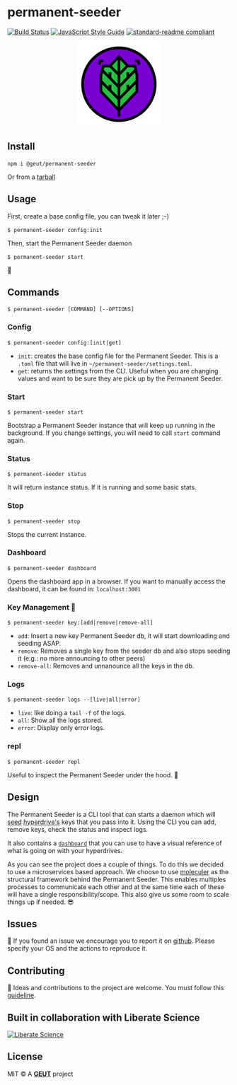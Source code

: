 # permanent-seeder

[![Build Status](https://travis-ci.com/geut/permanent-seeder.svg?branch=master)](https://travis-ci.com/geut/permanent-seeder)
[![JavaScript Style Guide](https://img.shields.io/badge/code_style-standard-brightgreen.svg)](https://standardjs.com)
[![standard-readme compliant](https://img.shields.io/badge/readme%20style-standard-brightgreen.svg?style=flat-square)](https://github.com/RichardLitt/standard-readme)

<div style="text-align: center">
<img alt="Permanent Seeder logo, a cool seed surrounded with a round and exquisite black border" src="packages/dashboard/public/permanent-seeder-192.png"/>
</div>

## <a name="install"></a> Install

```
npm i @geut/permanent-seeder
```

Or from a [tarball](/dist)

## <a name="usage"></a> Usage

First, create a base config file, you can tweak it later ;-)
```
$ permanent-seeder config:init
```

Then, start the Permanent Seeder daemon
```
$ permanent-seeder start
```
:rocket:

## <a name="commands"></a> Commands
```
$ permanent-seeder [COMMAND] [--OPTIONS]
```
### Config
```
$ permanent-seeder config:[init|get]
```
- `init`: creates the base config file for the Permanent Seeder. This is a `.toml` file that will live in `~/permanent-seeder/settings.toml`.
- `get`: returns the settings from the CLI. Useful when you are changing values and want to be sure they are pick up by the Permanent Seeder.

### Start

```
$ permanent-seeder start
```
Bootstrap a Permanent Seeder instance that will keep up running in the background. If you change settings, you will need to call `start` command again.

### Status
```
$ permanent-seeder status
```
It will return instance status. If it is running and some basic stats.

### Stop
```
$ permanent-seeder stop
```
Stops the current instance.

### Dashboard
```
$ permanent-seeder dashboard
```
Opens the dashboard app in a browser. If you want to manually access the dashboard, it can be found in: `localhost:3001`

### Key Management :key:
```
$ permanent-seeder key:[add|remove|remove-all]
```
- `add`: Insert a new key Permanent Seeder db, it will start downloading and seeding ASAP.
- `remove`: Removes a single key from the seeder db and also stops seeding it (e.g.: no more announcing to other peers)
- `remove-all`: Removes and unnanounce all the keys in the db.

### Logs

```
$ permanent-seeder logs --[live|all|error]
```
- `live`: like doing a `tail -f` of the logs.
- `all`: Show all the logs stored.
- `error`: Display only error logs.

### repl
```
$ permanent-seeder repl
```
Useful to inspect the Permanent Seeder under the hood. :microscope:

## Design

The Permanent Seeder is a CLI tool that can starts a daemon which will [seed](https://en.wikipedia.org/wiki/Seeding_(computing)) [hyperdrive's](https://hypercore-protocol.org/#hyperdrive) keys that you pass into it.
Using the CLI you can add, remove keys, check the status and inspect logs.

It also contains a [`dashboard`](#dashboard) that you can use to have a visual reference of what is going on with your hyperdrives.

As you can see the project does a couple of things. To do this we decided to use a microservices based approach. We choose to use [moleculer](https://moleculer.services/) as the structural framework behind the Permanent Seeder. This enables multiples processes to communicate each other and at the same time each of these will have a single responsibility/scope. This also give us some room to scale things up if needed.
:sunglasses:

## <a name="issues"></a> Issues

:bug: If you found an issue we encourage you to report it on [github](https://github.com/geut/permanent-seeder/issues). Please specify your OS and the actions to reproduce it.

## <a name="contribute"></a> Contributing

:busts_in_silhouette: Ideas and contributions to the project are welcome. You must follow this [guideline](https://github.com/geut/permanent-seeder/blob/master/CONTRIBUTING.md).

## Built in collaboration with Liberate Science

<a href="https://libscie.org" rel="nofollow">
<img src="https://github.com/libscie.png" alt="Liberate Science" width="200px" style="max-width:100%;">
</a>

## License

MIT © A [**GEUT**](http://geutstudio.com/) project
